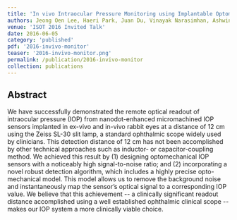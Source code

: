 ```yaml
---
title: 'In vivo Intraocular Pressure Monitoring using Implantable Optomechanical Sensor'
authors: Jeong Oen Lee, Haeri Park, Juan Du, Vinayak Narasimhan, Ashwin Balakrishna, Oliver Chen, David Stretavan, Hyuck Choo'
venue: 'ISOT 2016 Invited Talk'
date: 2016-06-05
category: 'published'
pdf: '2016-invivo-monitor'
teaser: '2016-invivo-monitor.png'
permalink: /publication/2016-invivo-monitor
collection: publications
---
```


Abstract
-------
We have successfully demonstrated the remote optical readout of intraocular pressure
(IOP) from nanodot-enhanced micromachined IOP sensors implanted in ex-vivo and in-vivo rabbit
eyes at a distance of 12 cm using the Zeiss SL-30 slit lamp, a standard ophthalmic scope widely
used by clinicians. This detection distance of 12 cm has not been accomplished by other
technical approaches such as inductor- or capacitor-coupling method. We achieved this result by
(1) designing optomechanical IOP sensors with a noticeably high signal-to-noise ratio; and (2)
incorporating a novel robust detection algorithm, which includes a highly precise opto-mechanical
model. This model allows us to remove the background noise and instantaneously map the
sensor’s optical signal to a corresponding IOP value. We believe that this achievement -- a
clinically significant readout distance accomplished using a well established ophthalmic clinical
scope -- makes our IOP system a more clinically viable choice.
